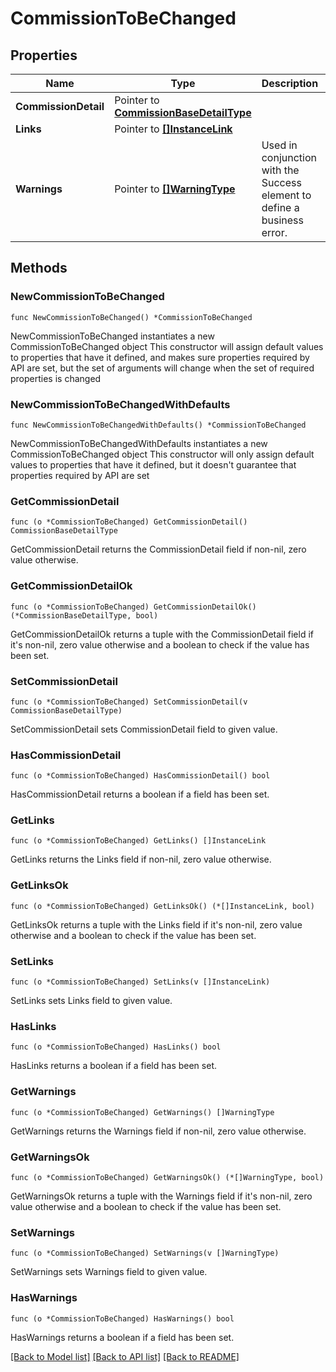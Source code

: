 # CommissionToBeChanged

## Properties

Name | Type | Description | Notes
------------ | ------------- | ------------- | -------------
**CommissionDetail** | Pointer to [**CommissionBaseDetailType**](CommissionBaseDetailType.md) |  | [optional] 
**Links** | Pointer to [**[]InstanceLink**](InstanceLink.md) |  | [optional] 
**Warnings** | Pointer to [**[]WarningType**](WarningType.md) | Used in conjunction with the Success element to define a business error. | [optional] 

## Methods

### NewCommissionToBeChanged

`func NewCommissionToBeChanged() *CommissionToBeChanged`

NewCommissionToBeChanged instantiates a new CommissionToBeChanged object
This constructor will assign default values to properties that have it defined,
and makes sure properties required by API are set, but the set of arguments
will change when the set of required properties is changed

### NewCommissionToBeChangedWithDefaults

`func NewCommissionToBeChangedWithDefaults() *CommissionToBeChanged`

NewCommissionToBeChangedWithDefaults instantiates a new CommissionToBeChanged object
This constructor will only assign default values to properties that have it defined,
but it doesn't guarantee that properties required by API are set

### GetCommissionDetail

`func (o *CommissionToBeChanged) GetCommissionDetail() CommissionBaseDetailType`

GetCommissionDetail returns the CommissionDetail field if non-nil, zero value otherwise.

### GetCommissionDetailOk

`func (o *CommissionToBeChanged) GetCommissionDetailOk() (*CommissionBaseDetailType, bool)`

GetCommissionDetailOk returns a tuple with the CommissionDetail field if it's non-nil, zero value otherwise
and a boolean to check if the value has been set.

### SetCommissionDetail

`func (o *CommissionToBeChanged) SetCommissionDetail(v CommissionBaseDetailType)`

SetCommissionDetail sets CommissionDetail field to given value.

### HasCommissionDetail

`func (o *CommissionToBeChanged) HasCommissionDetail() bool`

HasCommissionDetail returns a boolean if a field has been set.

### GetLinks

`func (o *CommissionToBeChanged) GetLinks() []InstanceLink`

GetLinks returns the Links field if non-nil, zero value otherwise.

### GetLinksOk

`func (o *CommissionToBeChanged) GetLinksOk() (*[]InstanceLink, bool)`

GetLinksOk returns a tuple with the Links field if it's non-nil, zero value otherwise
and a boolean to check if the value has been set.

### SetLinks

`func (o *CommissionToBeChanged) SetLinks(v []InstanceLink)`

SetLinks sets Links field to given value.

### HasLinks

`func (o *CommissionToBeChanged) HasLinks() bool`

HasLinks returns a boolean if a field has been set.

### GetWarnings

`func (o *CommissionToBeChanged) GetWarnings() []WarningType`

GetWarnings returns the Warnings field if non-nil, zero value otherwise.

### GetWarningsOk

`func (o *CommissionToBeChanged) GetWarningsOk() (*[]WarningType, bool)`

GetWarningsOk returns a tuple with the Warnings field if it's non-nil, zero value otherwise
and a boolean to check if the value has been set.

### SetWarnings

`func (o *CommissionToBeChanged) SetWarnings(v []WarningType)`

SetWarnings sets Warnings field to given value.

### HasWarnings

`func (o *CommissionToBeChanged) HasWarnings() bool`

HasWarnings returns a boolean if a field has been set.


[[Back to Model list]](../README.md#documentation-for-models) [[Back to API list]](../README.md#documentation-for-api-endpoints) [[Back to README]](../README.md)


